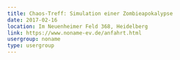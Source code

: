 ```yaml
---
title: Chaos-Treff: Simulation einer Zombieapokalypse
date: 2017-02-16
location: Im Neuenheimer Feld 368, Heidelberg
link: https://www.noname-ev.de/anfahrt.html
usergroup: noname
type: usergroup
---
```

